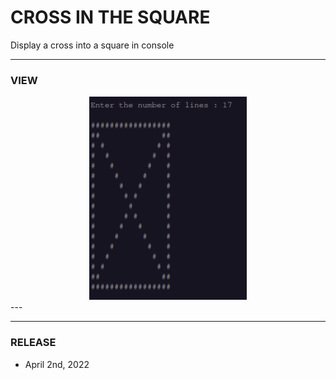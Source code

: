 # CROSS IN THE SQUARE
Display a cross into a square in console

---
### **VIEW**

<div align="center">
    <img
        src="https://github.com/Ayckinn/CPP/blob/main/DIVERS/CROSS_IN_SQUARE/view.png"
        alt="DEMO"
        style="width:50%">
</div>
---

---
### **RELEASE**

- April 2nd, 2022